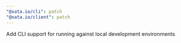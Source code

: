 ```yaml
---
"@xata.io/cli": patch
"@xata.io/client": patch
---
```


Add CLI support for running against local development environments
